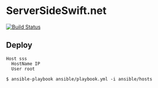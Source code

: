 # ServerSideSwift.net

[![Build Status](https://travis-ci.org/tnantoka/serversideswift.net.svg?branch=master)](https://travis-ci.org/tnantoka/serversideswift.net)

## Deploy

```
Host sss
  HostName IP
  User root
```

```
$ ansible-playbook ansible/playbook.yml -i ansible/hosts
```


